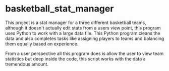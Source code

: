 # basketball_stat_manager
This project is a stat manager for a three different basketball teams, although it doesn't actually edit stats from a users view point, this program uses Python to work with a large data file. This Python program cleans the data and also completes tasks like assigning players to teams and balancing them equally based on experience.

From a user perspective all this program does is allow the user to view team statistics but deep inside the code, this script works with the data a tremendous amount.
